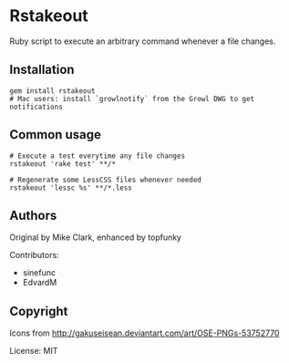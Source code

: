 Rstakeout
=========

Ruby script to execute an arbitrary command whenever a file changes.

Installation
------------

    gem install rstakeout
    # Mac users: install `growlnotify` from the Growl DWG to get notifications

Common usage
------------

    # Execute a test everytime any file changes
    rstakeout 'rake test' **/*
    
    # Regenerate some LessCSS files whenever needed
    rstakeout 'lessc %s' **/*.less

Authors
-------

Original by Mike Clark, enhanced by topfunky

Contributors:

* sinefunc
* EdvardM

Copyright
---------

Icons from http://gakuseisean.deviantart.com/art/OSE-PNGs-53752770

License: MIT

